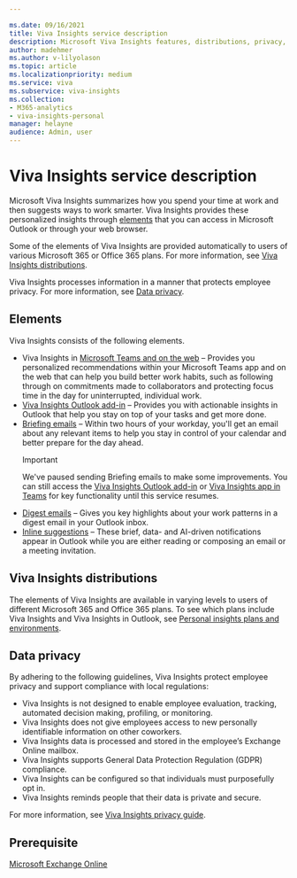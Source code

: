 ```yaml
---

ms.date: 09/16/2021
title: Viva Insights service description
description: Microsoft Viva Insights features, distributions, privacy, and prerequisites
author: madehmer
ms.author: v-lilyolason
ms.topic: article
ms.localizationpriority: medium 
ms.service: viva 
ms.subservice: viva-insights 
ms.collection: 
- M365-analytics
- viva-insights-personal
manager: helayne
audience: Admin, user
---
```


# Viva Insights service description

Microsoft Viva Insights summarizes how you spend your time at work and then suggests ways to work smarter. Viva Insights provides these personalized insights through [elements](#elements) that you can access in Microsoft Outlook or through your web browser.

Some of the elements of Viva Insights are provided automatically to users of various Microsoft 365 or Office 365 plans. For more information, see [Viva Insights distributions](#viva-insights-distributions).  

Viva Insights processes information in a manner that protects employee privacy. For more information, see [Data privacy](#data-privacy).

## Elements

Viva Insights consists of the following elements.

* Viva Insights in [Microsoft Teams and on the web](../teams/viva-insights-home.md) – Provides you personalized recommendations within your Microsoft Teams app and on the web that can help you build better work habits, such as following through on commitments made to collaborators and protecting focus time in the day for uninterrupted, individual work.
* [Viva Insights Outlook add-in](../use/add-in.md) – Provides you with actionable insights in Outlook that help you stay on top of your tasks and get more done.
* [Briefing emails](../Briefing/be-overview.md) – Within two hours of your workday, you'll get an email about any relevant items to help you stay in control of your calendar and better prepare for the day ahead.
    >[!Important]
    >We've paused sending Briefing emails to make some improvements. You can still access the [Viva Insights Outlook add-in](../use/add-in.md) or [Viva Insights app in Teams](../teams/viva-teams-app.md) for key functionality until this service resumes.
* [Digest emails](../use/email-digests-3.md) – Gives you key highlights about your work patterns in a digest email in your Outlook inbox.
* [Inline suggestions](../use/mya-notifications.md) – These brief, data- and AI-driven notifications appear in Outlook while you are either reading or composing an email or a meeting invitation.

## Viva Insights distributions

The elements of Viva Insights are available in varying levels to users of different Microsoft 365 and Office 365 plans. To see which plans include Viva Insights and Viva Insights in Outlook, see [Personal insights plans and environments](./plans-environments.md).

## Data privacy

By adhering to the following guidelines, Viva Insights protect employee privacy and support compliance with local regulations:

* Viva Insights is not designed to enable employee evaluation, tracking, automated decision making, profiling, or monitoring.
* Viva Insights does not give employees access to new personally identifiable information on other coworkers.
* Viva Insights data is processed and stored in the employee’s Exchange Online mailbox.
* Viva Insights supports General Data Protection Regulation (GDPR) compliance.
* Viva Insights can be configured so that individuals must purposefully opt in.
* Viva Insights reminds people that their data is private and secure.

For more information, see [Viva Insights privacy guide](./privacy-guide-users.md).

## Prerequisite

[Microsoft Exchange Online](/office365/servicedescriptions/exchange-online-service-description/exchange-online-service-description)

